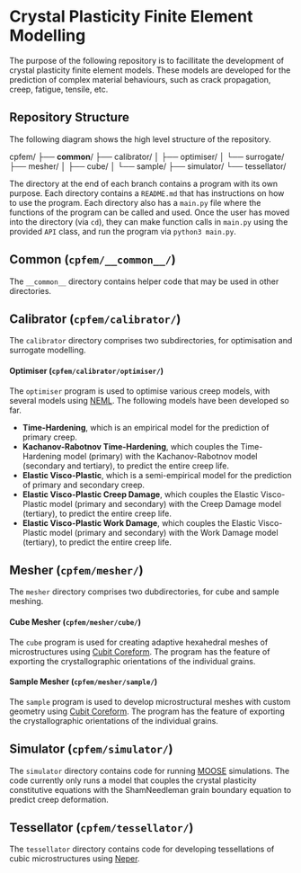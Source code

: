 # Crystal Plasticity Finite Element Modelling

The purpose of the following repository is to facillitate the development of crystal plasticity finite element models. These models are developed for the prediction of complex material behaviours, such as crack propagation, creep, fatigue, tensile, etc.

## Repository Structure

The following diagram shows the high level structure of the repository. 

cpfem/
├── __common__/
├── calibrator/
│   ├── optimiser/
│   └── surrogate/
├── mesher/
│   ├── cube/
│   └── sample/
├── simulator/
└── tessellator/

The directory at the end of each branch contains a program with its own purpose. Each directory contains a `README.md` that has instructions on how to use the program. Each directory also has a `main.py` file where the functions of the program can be called and used. Once the user has moved into the directory (via `cd`), they can make function calls in `main.py` using the provided `API` class, and run the program via `python3 main.py`.

## Common (`cpfem/__common__/`)

The `__common__` directory contains helper code that may be used in other directories.

## Calibrator (`cpfem/calibrator/`)

The `calibrator` directory comprises two subdirectories, for optimisation and surrogate modelling.

#### Optimiser (`cpfem/calibrator/optimiser/`)

The `optimiser` program is used to optimise various creep models, with several models using [NEML](https://github.com/Argonne-National-Laboratory/neml). The following models have been developed so far.

* **Time-Hardening**, which is an empirical model for the prediction of primary creep.
* **Kachanov-Rabotnov Time-Hardening**, which couples the Time-Hardening model (primary) with the Kachanov-Rabotnov model (secondary and tertiary), to predict the entire creep life.
* **Elastic Visco-Plastic**, which is a semi-empirical model for the prediction of primary and secondary creep.
* **Elastic Visco-Plastic Creep Damage**, which couples the Elastic Visco-Plastic model (primary and secondary) with the Creep Damage model (tertiary), to predict the entire creep life.
* **Elastic Visco-Plastic Work Damage**, which couples the Elastic Visco-Plastic model (primary and secondary) with the Work Damage model (tertiary), to predict the entire creep life.

## Mesher (`cpfem/mesher/`)

The `mesher` directory comprises two dubdirectories, for cube and sample meshing.

#### Cube Mesher (`cpfem/mesher/cube/`)

The `cube` program is used for creating adaptive hexahedral meshes of microstructures using [Cubit Coreform](https://coreform.com/products/coreform-cubit/). The program has the feature of exporting the crystallographic orientations of the individual grains.

#### Sample Mesher (`cpfem/mesher/sample/`)

The `sample` program is used to develop microstructural meshes with custom geometry using [Cubit Coreform](https://coreform.com/products/coreform-cubit/). The program has the feature of exporting the crystallographic orientations of the individual grains.

## Simulator (`cpfem/simulator/`)

The `simulator` directory contains code for running [MOOSE](https://github.com/idaholab/moose) simulations. The code currently only runs a model that couples the crystal plasticity constitutive equations with the ShamNeedleman grain boundary equation to predict creep deformation.

## Tessellator (`cpfem/tessellator/`)

The `tessellator` directory contains code for developing tessellations of cubic microstructures using [Neper](https://github.com/neperfepx/neper).